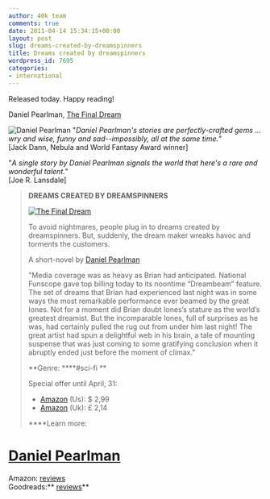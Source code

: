 ```yaml
---
author: 40k team
comments: true
date: 2011-04-14 15:34:15+00:00
layout: post
slug: dreams-created-by-dreamspinners
title: Dreams created by dreamspinners
wordpress_id: 7695
categories:
- international
---
```


Released today. Happy reading!

Daniel Pearlman, [The Final Dream](http://www.40kbooks.com/?page_id=133&category=13&product_id=54)

![Daniel Pearlman](http://www.40kbooks.com/wp-content/uploads/Daniel-Pearlman.jpg) "_Daniel Pearlman's stories are perfectly-crafted gems ... wry and wise, funny and sad--impossibly, all at the same time._"  
[Jack Dann, Nebula and World Fantasy Award winner]

"_A single story by Daniel Pearlman signals the world that here's a rare and wonderful talent._"  
[Joe R. Lansdale]

> ****DREAMS CREATED BY DREAMSPINNERS****
> 
> [![The Final Dream](http://www.40kbooks.com/wp-content/uploads/sogno-pearlman_GB_okcube_t.jpg)](http://www.40kbooks.com/?page_id=133&category=13&product_id=54)
> 
> To avoid nightmares, people plug in to dreams created by dreamspinners. But, suddenly, the dream maker wreaks havoc and torments the customers.
> 
> A short-novel by [Daniel Pearlman](http://www.40kbooks.com/?p=7684)
> 
> "Media coverage was as heavy as Brian had anticipated. National Funscope gave top billing today to its noontime “Dreambeam” feature. The set of dreams that Brian had experienced last night was in some ways the most remarkable performance ever beamed by the great Iones. Not for a moment did Brian doubt Iones’s stature as the world’s greatest dreamist. But the incomparable Iones, full of surprises as he was, had certainly pulled the rug out from under him last night! The great artist had spun a delightful web in his brain, a tale of mounting suspense that was just coming to some gratifying conclusion when it abruptly ended just before the moment of climax."
> 
> **Genre: ****#sci-fi **
> 
> Special offer until April, 31:
> 
>   * [Amazon](http://www.amazon.com/dp/B004WH4PK8) (Us): $ 2,99
>   * [Amazon](https://www.amazon.co.uk/dp/B004WH4PK8) (Uk): £ 2,14
> 
> ****Learn more:  
# [Daniel Pearlman](http://www.infinityplus.co.uk/misc/dp.htm)  
Amazon: [reviews](http://www.amazon.com/dp/B004WH4PK8)  
Goodreads:** [reviews](http://www.goodreads.com/book/show/11104145-the-final-dream)**
